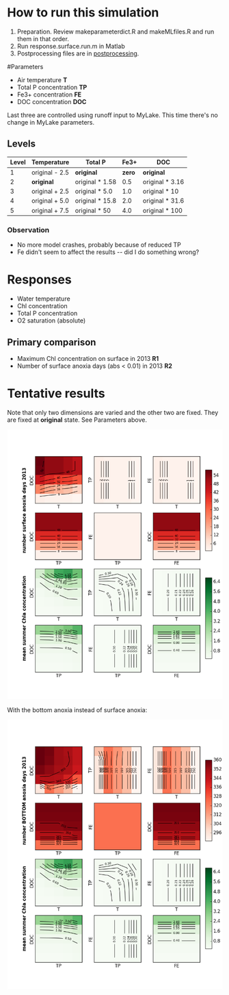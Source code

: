 # How to run this simulation

1. Preparation. Review makeparameterdict.R and makeMLfiles.R and run
   them in that order.
1. Run response.surface.run.m in Matlab
1. Postprocessing files are in [postprocessing](postprocessing).

#Parameters

* Air temperature **T**
* Total P concentration **TP**
* Fe3+ concentration **FE**
* DOC concentration **DOC**

Last three are controlled using runoff input to MyLake. This time
there's no change in MyLake parameters. 

## Levels

Level | Temperature | Total P | Fe3+ | DOC
--- | --- | --- | --- | ---
1 | original - 2.5 | **original** | **zero** | **original**
2 | **original**  | original * 1.58  | 0.5 | original * 3.16
3 | original + 2.5 | original * 5.0 | 1.0 | original * 10
4 | original + 5.0 | original * 15.8 | 2.0 | original * 31.6
5 | original + 7.5 | original * 50 | 4.0 | original * 100

### Observation

* No more model crashes, probably because of reduced TP
* Fe didn't seem to affect the results -- did I do something wrong?

# Responses

* Water temperature
* Chl concentration
* Total P concentration
* O2 saturation (absolute)

## Primary comparison

* Maximum Chl concentration on surface in 2013 **R1**
* Number of surface anoxia days (abs < 0.01) in 2013 **R2**

# Tentative results

Note that only two dimensions are varied and the other two are
fixed. They are fixed at **original** state. See Parameters above.

![](figures/combined_reordered.png) 

With the bottom anoxia instead of surface anoxia:

![](figures/combined_reordered_bottom.png) 

